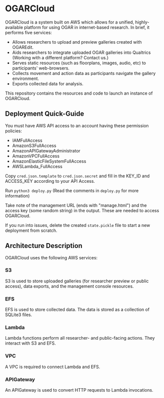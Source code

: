 # OGARCloud
OGARCloud is a system built on AWS which allows for a unified, highly-available platform for using OGAR in internet-based research. In brief, it performs five services:

- Allows researchers to upload and preview galleries created with OGAREdit.
- Aids researchers to integrate uploaded OGAR galleries into Qualtrics (Working with a different platform? Contact us.)
- Serves static resources (such as floorplans, images, audio, etc) to participants' web-browsers.
- Collects movement and action data as participants navigate the gallery environment.
- Exports collected data for analysis.

This repository contains the resources and code to launch an instance of OGARCloud.

## Deployment Quick-Guide
You must have AWS API access to an account having these permission policies:

- IAMFullAccess
- AmazonS3FullAccess
- AmazonAPIGatewayAdministrator
- AmazonVPCFullAccess
- AmazonElasticFileSystemFullAccess
- AWSLambda\_FullAccess

Copy `cred.json.template` to `cred.json.secret` and fill in the KEY\_ID and ACCESS\_KEY according to your API Access.

Run `python3 deploy.py` (Read the comments in `deploy.py` for more information)

Take note of the management URL (ends with "manage.html") and the access key (some random string) in the output. These are needed to access OGARCloud.

If you run into issues, delete the created `state.pickle` file to start a new deployment from scratch.

## Architecture Description
OGARCloud uses the following AWS services:

### S3
S3 is used to store uploaded galleries (for researcher preview or public access), data exports, and the management console resources.

### EFS
EFS is used to store collected data. The data is stored as a collection of SQLite3 files.

### Lambda
Lambda functions perform all researcher- and public-facing actions. They interact with S3 and EFS.

### VPC
A VPC is required to connect Lambda and EFS.

### APIGateway
An APIGateway is used to convert HTTP requests to Lambda invocations.

